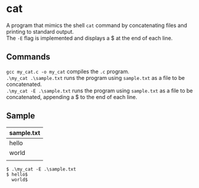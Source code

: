 # cat
A program that mimics the shell `cat` command by concatenating files and printing to standard output. <br>
The `-E` flag is implemented and displays a $ at the end of each line.

## Commands
`gcc my_cat.c -o my_cat` compiles the `.c` program. <br>
`.\my_cat .\sample.txt` runs the program using `sample.txt` as a file to be concatenated. <br>
`.\my_cat -E .\sample.txt` runs the program using `sample.txt` as a file to be concatenated, appending a $ to the end of each line.

## Sample
| sample.txt |
|------------|
| hello |
| world |
| |

```
$ .\my_cat -E .\sample.txt
$ hello$
  world$
```